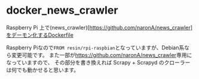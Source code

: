# docker_news_crawler

Raspberry Pi 上で(news_crawler)[https://github.com/naronA/news_crawler]をデーモン化するDockerfile

Raspberry Piなので`FROM resin/rpi-raspbian`となっていますが、Debian系なら変更可能です。
また一部が<https://github.com/naronA/news_crawler>専用になっていますので、
その部分を書き換えれば Scrapy + Scrapyd のクローラーは何でも動かせると思います。
